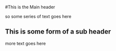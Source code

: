 #This is the Main header

so some series of text goes here

## This is some form of a sub header

more text goes here
